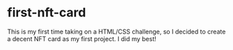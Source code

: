# first-nft-card
This is my first time taking on a HTML/CSS challenge, so I decided to create a decent NFT card as my first project.
I did my best!
